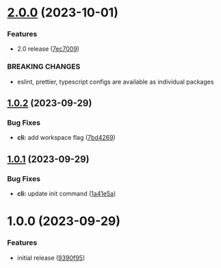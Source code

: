 # [2.0.0](https://github.com/ck-oss/init/compare/v1.0.2...v2.0.0) (2023-10-01)


### Features

* 2.0 release ([7ec7009](https://github.com/ck-oss/init/commit/7ec7009ca8ba63efaa670b7700d3ace6a278ef31))


### BREAKING CHANGES

* eslint, prettier, typescript configs are available as individual packages

## [1.0.2](https://github.com/ck-oss/init/compare/v1.0.1...v1.0.2) (2023-09-29)


### Bug Fixes

* **cli:** add workspace flag ([7bd4269](https://github.com/ck-oss/init/commit/7bd4269b0303757b2d654c1065da5837d23b0cf4))

## [1.0.1](https://github.com/ck-oss/init/compare/v1.0.0...v1.0.1) (2023-09-29)


### Bug Fixes

* **cli:** update init command ([1a41e5a](https://github.com/ck-oss/init/commit/1a41e5a3436753db3b3b445aa7adae65960a0a9f))

# 1.0.0 (2023-09-29)


### Features

* initial release ([9390f95](https://github.com/ck-oss/init/commit/9390f95c7667b7f285498af32b329a1063883f1c))
